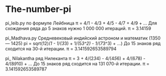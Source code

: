 # The-number-pi

pi_leib.py
по формуле Лейбница
π = 4/1 - 4/3 + 4/5 - 4/7 + 4/9 + ...
    Для схождения ряда до 5 знаков нужно 1 000 000 итераций.
    π = 3.14159

pi_Madhava.py
Cредневековый индийский астроном и математик (1350 — 1425)
pi = sqrt(12)*(1 - 1/(3*3) + 1/(5*3^2) - 1/(7*3^3) + ...)
До 15 знаков ряд сходится на 30-й итерации.
    π = 3.141592653589794


pi_ Nilakantha
ряд Нилеканта
π = 3 + 4/(2*3*4) - 4/(4*5*6) + 4/(6*7*8) - 4/(8*9*10) + ...
До 15 знаков ряд сходится на 131 070-й итерации.
    π = 3.141592653589787
